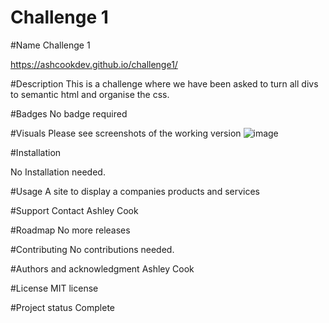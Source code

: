 # Challenge 1

#Name Challenge 1 

https://ashcookdev.github.io/challenge1/

#Description 
This is a challenge where we have been asked to turn all divs to semantic html and organise the css.

#Badges No badge required

#Visuals Please see screenshots of the working version
![image](https://user-images.githubusercontent.com/117311931/225054877-e9510ea8-734c-43dc-93f6-c4522de45fac.png)


#Installation

No Installation needed.

#Usage
A site to display a companies products and services

#Support 
Contact Ashley Cook

#Roadmap 
No more releases

#Contributing 
No contributions needed.

#Authors and acknowledgment Ashley Cook

#License MIT license

#Project status Complete
